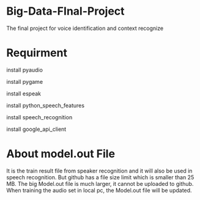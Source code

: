 # Big-Data-FInal-Project
The final project for voice identification and context recognize



# Requirment

install pyaudio

install pygame

install espeak

install python_speech_features

install speech_recognition

install google_api_client

# About model.out File
It is the train result file from speaker recognition and it will also be used in speech recognition. But github has a file size limit which is smaller than 25 MB. The big Model.out file is much larger, it cannot be uploaded to github. When training the audio set in local pc, the Model.out file will be updated. 
